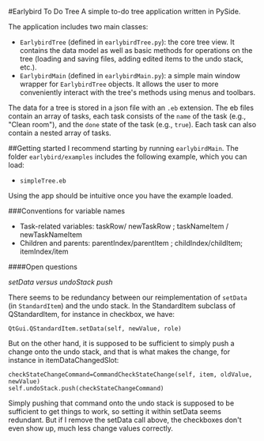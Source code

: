 #Earlybird To Do Tree
A simple to-do tree application written in PySide.

The application includes two main classes:
- `EarlybirdTree` (defined in `earlybirdTree.py`): the core tree view. It contains the data model as well as basic methods for operations on the tree (loading and saving files, adding edited items to the undo stack, etc.). 
- `EarlybirdMain` (defined in `earlybirdMain.py`): a simple main window wrapper for `EarlybirdTree` objects. It allows the user to more conveniently interact with the tree's methods using menus and toolbars. 

The data for a tree is stored in a json file with an `.eb` extension. The eb files contain an array of tasks, each task consists of the `name` of the task (e.g., "Clean room"), and the `done` state of the task (e.g., `true`). Each task can also contain a nested array of tasks.

##Getting started
I recommend starting by running `earlybirdMain`. The folder `earlybird/examples` includes the following example, which you can load: 

- `simpleTree.eb`   

Using the app should be intuitive once you have the example loaded.

###Conventions for variable names
- Task-related variables: taskRow/ newTaskRow ; taskNameItem / newTaskNameItem
- Children and parents: parentIndex/parentItem ; childIndex/childItem; itemIndex/item
    
####Open questions

*setData versus undoStack push*

There seems to be redundancy between our reimplementation of `setData` (in `StandardItem`) and the undo stack. In the StandardItem subclass of QStandardItem, for instance in checkbox, we have: 

    QtGui.QStandardItem.setData(self, newValue, role) 
    
But on the other hand, it is supposed to be sufficient to simply push a change onto the undo stack, and that is what makes the change, for instance in itemDataChangedSlot:

    checkStateChangeCommand=CommandCheckStateChange(self, item, oldValue, newValue)
    self.undoStack.push(checkStateChangeCommand)
    
Simply pushing that command onto the undo stack is supposed to be sufficient to get things to work, so setting it within setData seems redundant. But if I remove the setData call above, the checkboxes don't even show up, much less change values correctly. 
